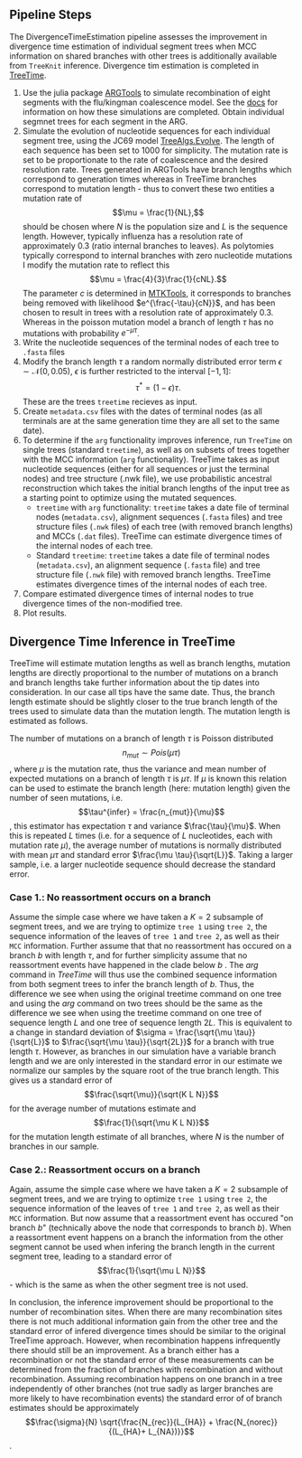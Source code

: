 ## Pipeline Steps

The DivergenceTimeEstimation pipeline assesses the improvement in divergence time estimation of individual segment trees when MCC information on shared branches with other trees is additionally available from `TreeKnit` inference. Divergence tim estimation is completed in [TreeTime](https://github.com/neherlab/treetime).

1. Use the julia package [ARGTools](https://github.com/PierreBarrat/ARGTools) to simulate recombination of eight segments with the flu/kingman coalescence model. See the [docs](https://github.com/PierreBarrat/ARGTools/tree/extended_newick_clean#simulations) for information on how these simulations are completed.  Obtain individual segmnet trees for each segment in the ARG. 
2. Simulate the evolution of nucleotide sequences for each individual segment tree, using the JC69 model [TreeAlgs.Evolve](https://github.com/anna-parker/TreeAlgs-Fork). The length of each sequence has been set to 1000 for simplicity. The mutation rate is set to be proportionate to the rate of coalescence and the desired resolution rate. Trees generated in ARGTools have branch lengths which correspond to generation times whereas in TreeTime branches correspond to mutation length - thus to convert these two entities a mutation rate of $$\mu = \frac{1}{NL},$$ should be chosen where $N$ is the population size and $L$ is the sequence length. However, typically influenza has a resolution rate of approximately 0.3 (ratio internal branches to leaves). As polytomies typically correspond to internal branches with zero nucleotide mutations I modify the mutation rate to reflect this $$\mu = \frac{4}{3}\frac{1}{cNL}.$$ The parameter $c$ is determined in [MTKTools](https://github.com/anna-parker/MTKTools), it corresponds to branches being removed with likelihood $e^{\frac{-\tau}{cN}}$, and has been chosen to result in trees with a resolution rate of approximately 0.3. Whereas in the poisson mutation model a branch of length $\tau$ has no mutations with probability $e^{-\mu \tau}$. 
3. Write the nucleotide sequences of the terminal nodes of each tree to `.fasta` files
4. Modify the branch length $\tau$ a random normally distributed error term $\epsilon \sim \mathcal{N}(0, 0.05)$, $\epsilon$ is further restricted to the interval $[-1, 1]$: $$\tau^* = (1-\epsilon)\tau.$$ These are the trees `treetime` recieves as input. 
5. Create `metadata.csv` files with the dates of terminal nodes (as all terminals are at the same generation time they are all set to the same date).
6. To determine if the `arg` functionality improves inference, run `TreeTime` on single trees (standard `treetime`), as well as on subsets of trees together with the MCC information (`arg` functionality). TreeTime takes as input nucleotide sequences (either for all sequences or just the terminal nodes) and tree structure (.nwk file), we use probabilistic ancestral reconstruction which takes the initial branch lengths of the input tree as a starting point to optimize using the mutated sequences.
	- `treetime` with `arg` functionality: `treetime` takes a date file of terminal nodes (`metadata.csv`), alignment sequences (`.fasta` files) and tree structure files (`.nwk` files) of each tree (with removed branch lengths) and MCCs (`.dat` files). TreeTime can estimate divergence times of the internal nodes of each tree. 
	-  Standard `treetime`: `treetime` takes a date file of terminal nodes (`metadata.csv`), an alignment sequence (`.fasta` file) and tree structure file (`.nwk` file) with removed branch lengths. TreeTime estimates divergence times of the internal nodes of each tree.
7. Compare estimated divergence times of internal nodes to true divergence times of the non-modified tree.
8. Plot results.

## Divergence Time Inference in TreeTime

TreeTime will estimate mutation lengths as well as branch lengths, mutation lengths are directly proportional to the number of mutations on a branch and branch lengths take further information about the tip dates into consideration. In our case all tips have the same date. Thus, the branch length estimate should be slightly closer to the true branch length of the trees used to simulate data than the mutation length. The mutation length is estimated as follows.

The number of mutations on a branch of length $\tau$ is Poisson distributed $$n_{mut} \sim Pois(\mu \tau)$$, where $\mu$ is the mutation rate, thus the variance and mean number of expected mutations on a branch of length $\tau$ is $\mu \tau$. If $\mu$ is known this relation can be used to estimate the branch length (here: mutation length) given the number of seen mutations, i.e. $$\tau^{infer} = \frac{n_{mut}}{\mu}$$, this estimator has expectation $\tau$ and variance $\frac{\tau}{\mu}$. When this is repeated $L$ times (i.e. for a sequence of $L$ nucleotides, each with mutation rate $\mu$), the average number of mutations is normally distributed with mean $\mu \tau$ and standard error $\frac{\mu \tau}{\sqrt{L}}$. Taking a larger sample, i.e. a larger nucleotide sequence should decrease the standard error.

### Case 1.: No reassortment occurs on a branch
Assume the simple case where we have taken a $K=2$ subsample of segment trees, and we are trying to optimize `tree 1` using `tree 2`, the sequence information of the leaves of `tree 1` and `tree 2`, as well as their `MCC` information. Further assume that that no reassortment has occured on a branch $b$ with length $\tau$, and for further simplicity assume that no reassortment events have happened in the clade below $b$ . The $arg$ command in $TreeTime$ will thus use the combined sequence information from both segment trees to infer the branch length of $b$. Thus, the difference we see when using the original treetime command on one tree and using the $arg$ command on two trees should be the same as the difference we see when using the treetime command on one tree of sequence length $L$ and one tree of sequence length $2L$. This is equivalent to a change in standard deviation of $\sigma = \frac{\sqrt{\mu \tau}}{\sqrt{L}}$ to $\frac{\sqrt{\mu \tau}}{\sqrt{2L}}$ for a branch with true length $\tau$. However, as branches in our simulation have a variable branch length and we are only interested in the standard error in our estimate we normalize our samples by the square root of the true branch length. This gives us a standard error of $$\frac{\sqrt{\mu}}{\sqrt{K L N}}$$ for the average number of mutations estimate and $$\frac{1}{\sqrt{\mu K L N}}$$ for the mutation length estimate of all branches, where $N$ is the number of branches in our sample.

### Case 2.: Reassortment occurs on a branch
Again, assume the simple case where we have taken a $K=2$ subsample of segment trees, and we are trying to optimize `tree 1` using `tree 2`, the sequence information of the leaves of `tree 1` and `tree 2`, as well as their `MCC` information. But now assume that a reassortment event has occured "on branch $b$" (technically above the node that corresponds to branch $b$). When a reassortment event happens on a branch the information from the other segment cannot be used when infering the branch length in the current segment tree, leading to a standard error of $$\frac{1}{\sqrt{\mu L N}}$$ - which is the same as when the other segment tree is not used. 

In conclusion, the inference improvement should be proportional to the number of recombination sites. When there are many recombination sites there is not much additional information gain from the other tree and the standard error of infered divergence times should be similar to the original TreeTime approach. However, when recombination happens infrequently there should still be an improvement. As a branch either has a recombination or not the standard error of these measurements can be determined from the fraction of branches with recombination and without recombination. Assuming recombination happens on one branch in a tree independently of other branches (not true sadly as larger branches are more likely to have recombination events) the standard error of of branch estimates should be approximately $$\frac{\sigma}{N} \sqrt{\frac{N_{rec}}{L_{HA}} + \frac{N_{norec}}{(L_{HA}+ L_{NA})}}$$.
